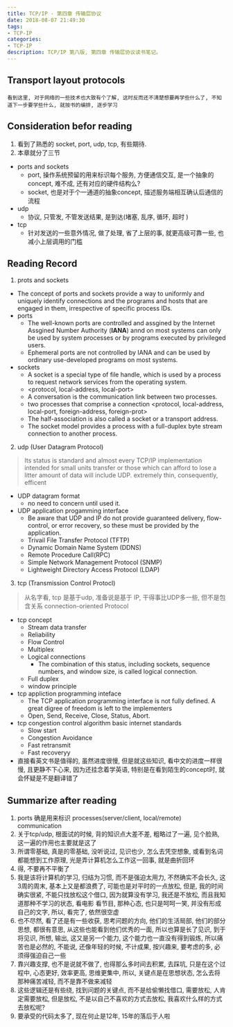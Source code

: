 ```yaml
---
title: TCP/IP - 第四章 传输层协议
date: 2018-08-07 21:49:30
tags: 
- TCP-IP
categories: 
- TCP-IP
description: TCP/IP 第八版, 第四章 传输层协议读书笔记。
---
```


##  Transport layout protocols
    看到这里, 对于网络的一些技术也大致有个了解, 这时反而还不清楚想要再学些什么了, 不知道下一步要学些什么, 就按书的编排, 逐步学习

## Consideration befor reading
1. 看到了熟悉的 socket, port, udp, tcp, 有些期待.
2. 本章就分了三节
- ports and sockets
    * port, 操作系统预留的用来标识每个服务, 方便通信交互, 是一个抽象的concept, 难不成, 还有对应的硬件结构么? 
    * socket, 也是对于个一通道的抽象concept, 描述服务端相互确认后通信的流程
- udp
    * 协议, 只管发, 不管发送结果, 是到达(堵塞, 乱序, 循环, 超时 )
- tcp
    * 针对发送的一些意外情况, 做了处理, 省了上层的事, 就更高级可靠一些, 也减小上层调用的门槛

## Reading Record
1. prots and sockets
- The concept of ports and sockets provide a way to uniformly and uniquely identify connections and the programs and hosts that are engaged in them, irrespective of specific process IDs.
- ports
    * The well-known ports are controlled and assgined by the Internet Assgined Number Authority (<b>IANA</b>) annd on most systems can only be used by system processes  or by programs executed by privileged users.
    * Ephemeral ports are not controlled by IANA and can be used by ordinary use-developed programs on most systems.
- sockets
    * A socket is a special type of file handle, which is used by a process to request network services from the operating system.
    * <protocol, local-address, local-port>
    * A conversation is the communication link between two processes.
    * two processes that comprise a connection <protocol, local-address, local-port, foreign-address, foreign-prot>
    * The half-association is also called a socket or a transport address.
    * The socket model provides a process with a full-duplex byte stream connection to another process.

2. udp (User Datagram Protocol)
> Its status is standard and almost every TCP/IP implementation intended for small units transfer or those which can afford to lose a litter amount of data will include UDP.
> extremely thin, consequently, efficent
- UDP datagram format
    * no need to concern until used it.
- UDP application progamming interface
    * Be aware that UDP and IP do not provide guaranteed delivery, flow-control, or error recovery, so these must be provided by the application.
    * Trivail File Transfer Protocol (TFTP)
    * Dynamic Domain Name System (DDNS)
    * Remote Procedure Call(RPC)
    * Simple Network Management Protocol (SNMP)
    * Lightweight Directory Access Protocol (LDAP)

3. tcp (Transmission Control Protocl)
> 从名字看, tcp 是基于udp, 准备说是基于 IP, 干得事比UDP多一些, 但不是包含关系
    connection-oriented Protocol
- tcp concept
    * Stream data transfer
    * Reliability
    * Flow Control
    * Multiplex
    * Logical connections
        + The combination of this status, including sockets, sequence numbers, and window size, is called logical connection.
    * Full duplex
    * window principle
- tcp appliction programming inteface
    * The TCP application programming interface is not fully defined. A great digree of freedom is left to the implementers 
    * Open, Send, Receive, Close, Status, Abort.
- tcp congestion control algorithm
    basic internet standards
    * Slow start 
    * Congestion Avoidance
    * Fast retransmit
    * Fast recoveryy
- 直接看英文书是值得的, 虽然进度很慢, 但是就这些知识, 看中文的进度一样很慢, 且更静不下心来, 因为还挂念着学英语, 特别是在看到陌生的concept时, 就会怀疑是不是翻译错了

## Summarize after reading
1. ports 确是用来标识 processes(server/client, local/remote) communication
2. 关于tcp/udp, 根面试的时候, 背的知识点大差不差, 粗略过了一遍, 见个脸熟, 这一遍的作用也主要就是这了
3. 所谓零基础, 真是的零基础, 没听说过, 见识也少, 怎么去凭空想象, 或看到名词都能想到工作原理, 光是弄计算机怎么工作这一回事, 就是曲折回环 
4. 得, 不要再不平衡了
5. 我是该将计算机的学习, 归结为习惯, 而不是强迫太用力, 不然确实不会长久, 这3周的周末, 基本上又是都浪费了, 可能也是对平时的一点放松, 但是, 我的时间确实很紧, 不能只找放松这个借口, 因为就算没有学习, 我还是不放松, 而且我知道那种不学习的状态, 看电影 看节目, 那种心态, 也只是呵呵一笑, 并没有形成自己的文字, 所以, 看完了, 依然很空虚
6. 也不尽然, 看了还是有一些收获, 思考问题的方向, 他们的生活局部, 他们的部分思想, 都很有意思, 从这些也能看到他们优秀的一面, 所以也算是长了见识, 到于将见识, 所想, 输出, 这又是另一个能力, 这个能力也一直没有得到锻炼, 所以痛苦也是必然的, 不能说, 还像年轻的时候, 不计成果, 按兴趣来, 要考虑的多, 必须得强迫自己一些
7. 靠兴趣支撑, 也不是说就不做了, 也得那么多时间去积累, 去踩坑, 只是在这个过程中, 心态更好, 效率更高, 思维更集中, 所以, 关键点是在思想状态, 怎么去将那种痛苦减轻, 而不是靠不做来减轻
8. 这些逻辑还是有些绕, 找到问题的关键点, 而不是给偷懒找借口, 需要放松, 人肯定需要放松, 但是放松, 不是以自己不喜欢的方式去放松, 我喜欢什么样的方式去放松呢? 
9. 要承受的代码太多了, 现在何止是12年, 15年的落后于人啦 
